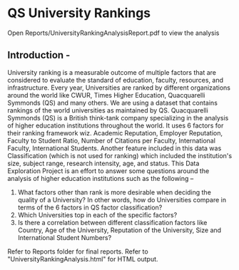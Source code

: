 # QS University Rankings

Open Reports/UniversityRankingAnalysisReport.pdf to view the analysis

## Introduction -

University ranking is a measurable outcome of multiple factors that are considered to evaluate the standard of education, faculty, resources, and infrastructure. Every year, Universities are ranked by different organizations around the world like CWUR, Times Higher Education, Quacquarelli Symmonds (QS) and many others. We are using a dataset that contains rankings of the world universities as maintained by QS.
Quacquarelli Symmonds (QS) is a British think-tank company specializing in the analysis of higher education institutions throughout the world. It uses 6 factors for their ranking framework wiz. Academic Reputation, Employer Reputation, Faculty to Student Ratio, Number of Citations per Faculty, International Faculty, International Students. Another feature included in this data was Classification (which is not used for ranking) which included the institution's size, subject range, research intensity, age, and status.
This Data Exploration Project is an effort to answer some questions around the analysis of higher education institutions such as the following –

1. What factors other than rank is more desirable when deciding the quality of a University? In other words, how do Universities compare in terms of the 6 factors in QS factor classification?
2. Which Universities top in each of the specific factors?
3. Is there a correlation between different classification factors like Country, Age of the University, Reputation of the University, Size and International Student Numbers?

Refer to Reports folder for final reports. Refer to "UniversityRankingAnalysis.html" for HTML output.
